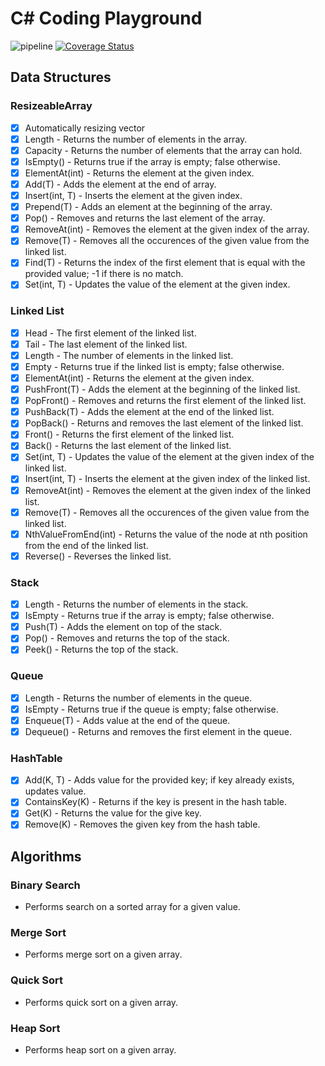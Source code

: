# C# Coding Playground
![pipeline](https://github.com/alexpetrescu/csharp-coding-playground/workflows/pipeline/badge.svg)
[![Coverage Status](https://coveralls.io/repos/github/alexpetrescu/csharp-coding-playground/badge.svg?branch=master)](https://coveralls.io/github/alexpetrescu/csharp-coding-playground?branch=master)
## Data Structures 
### ResizeableArray   
- [x] Automatically resizing vector
- [x] Length - Returns the number of elements in the array.
- [x] Capacity  - Returns the number of elements that the array can hold.
- [x] IsEmpty() - Returns true if the array is empty; false otherwise.
- [x] ElementAt(int) - Returns the element at the given index.
- [x] Add(T) - Adds the element at the end of array.
- [x] Insert(int, T) - Inserts the element at the given index.
- [x] Prepend(T) - Adds an element at the beginning of the array.
- [x] Pop() - Removes and returns the last element of the array.
- [x] RemoveAt(int) - Removes the element at the given index of the array.
- [x] Remove(T) - Removes all the occurences of the given value from the linked list.
- [x] Find(T) - Returns the index of the first element that is equal with the provided value; -1 if there is no match.
- [x] Set(int, T) - Updates the value of the element at the given index.

### Linked List
- [x] Head - The first element of the linked list.
- [x] Tail - The last element of the linked list.
- [x] Length - The number of elements in the linked list.
- [x] Empty - Returns true if the linked list is empty; false otherwise.
- [x] ElementAt(int) - Returns the element at the given index.
- [x] PushFront(T) - Adds the element at the beginning of the linked list.
- [x] PopFront() - Removes and returns the first element of the linked list.
- [x] PushBack(T) - Adds the element at the end of the linked list.
- [x] PopBack() - Returns and removes the last element of the linked list.
- [x] Front() - Returns the first element of the linked list.
- [x] Back() - Returns the last element of the linked list.
- [x] Set(int, T) - Updates the value of the element at the given index of the linked list.
- [x] Insert(int, T) - Inserts the element at the given index of the linked list.
- [x] RemoveAt(int) - Removes the element at the given index of the linked list.
- [x] Remove(T) - Removes all the occurences of the given value from the linked list.
- [x] NthValueFromEnd(int) - Returns the value of the node at nth position from the end of the linked list.
- [x] Reverse() - Reverses the linked list.

### Stack
- [x] Length - Returns the number of elements in the stack.
- [x] IsEmpty - Returns true if the array is empty; false otherwise.
- [x] Push(T) - Adds the element on top of the stack.
- [x] Pop() - Removes and returns the top of the stack.
- [x] Peek() - Returns the top of the stack.

### Queue
- [x] Length - Returns the number of elements in the queue.
- [x] IsEmpty - Returns true if the queue is empty; false otherwise.
- [x] Enqueue(T) - Adds value at the end of the queue.
- [x] Dequeue() - Returns and removes the first element in the queue.

### HashTable
- [x] Add(K, T) - Adds value for the provided key; if key already exists, updates value.
- [x] ContainsKey(K) - Returns if the key is present in the hash table.
- [x] Get(K) - Returns the value for the give key.
- [x] Remove(K) - Removes the given key from the hash table.

## Algorithms
### Binary Search
- Performs search on a sorted array for a given value. 
### Merge Sort
- Performs merge sort on a given array.
### Quick Sort
- Performs quick sort on a given array.
### Heap Sort
- Performs heap sort on a given array.
